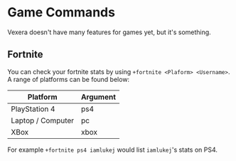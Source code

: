 # Game Commands
Vexera doesn't have many features for games yet, but it's something.

## Fortnite
You can check your fortnite stats by using `+fortnite <Plaform> <Username>`.<br/>
A range of platforms can be found below:

Platform | Argument
-------- | -------
PlayStation 4 | ps4
Laptop / Computer | pc
XBox | xbox

For example `+fortnite ps4 iamlukej` would list `iamlukej`'s stats on PS4.
